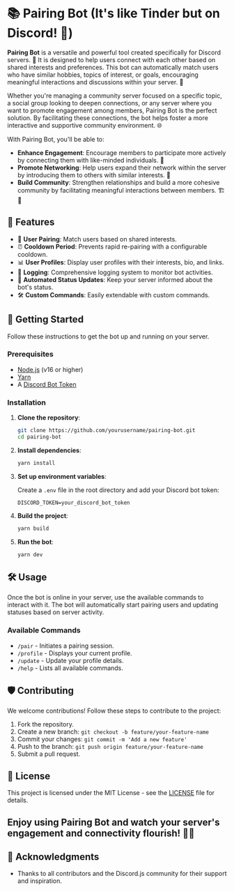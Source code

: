 # 📚 Pairing Bot (**It's like Tinder but on Discord**! 💌)

**Pairing Bot** is a versatile and powerful tool created specifically for Discord servers. 🌟 It is designed to help users connect with each other based on shared interests and preferences. This bot can automatically match users who have similar hobbies, topics of interest, or goals, encouraging meaningful interactions and discussions within your server. 🤝

Whether you're managing a community server focused on a specific topic, a social group looking to deepen connections, or any server where you want to promote engagement among members, Pairing Bot is the perfect solution. By facilitating these connections, the bot helps foster a more interactive and supportive community environment. 🌐

With Pairing Bot, you'll be able to:

- **Enhance Engagement**: Encourage members to participate more actively by connecting them with like-minded individuals. 🔗
- **Promote Networking**: Help users expand their network within the server by introducing them to others with similar interests. 🤗
- **Build Community**: Strengthen relationships and build a more cohesive community by facilitating meaningful interactions between members. 🏗️💬

## 🌟 Features

- 🔗 **User Pairing**: Match users based on shared interests.
- ⏰ **Cooldown Period**: Prevents rapid re-pairing with a configurable cooldown.
- 📊 **User Profiles**: Display user profiles with their interests, bio, and links.
- 📝 **Logging**: Comprehensive logging system to monitor bot activities.
- 🔄 **Automated Status Updates**: Keep your server informed about the bot's status.
- 🛠️ **Custom Commands**: Easily extendable with custom commands.

## 🚀 Getting Started

Follow these instructions to get the bot up and running on your server.

### Prerequisites

- [Node.js](https://nodejs.org/) (v16 or higher)
- [Yarn](https://yarnpkg.com/)
- A [Discord Bot Token](https://discord.com/developers/applications)

### Installation

1. **Clone the repository**:
    ```bash
    git clone https://github.com/yourusername/pairing-bot.git
    cd pairing-bot
    ```

2. **Install dependencies**:
    ```bash
    yarn install
    ```

3. **Set up environment variables**:

   Create a `.env` file in the root directory and add your Discord bot token:
   ```env
   DISCORD_TOKEN=your_discord_bot_token
   ```

4. **Build the project**:
    ```bash
    yarn build
    ```

5. **Run the bot**:
    ```bash
    yarn dev
    ```

## 🛠️ Usage

Once the bot is online in your server, use the available commands to interact with it. The bot will automatically start pairing users and updating statuses based on server activity.

### Available Commands

- `/pair` - Initiates a pairing session.
- `/profile` - Displays your current profile.
- `/update` - Update your profile details.
- `/help` - Lists all available commands.

## 🛡️ Contributing

We welcome contributions! Follow these steps to contribute to the project:

1. Fork the repository.
2. Create a new branch: `git checkout -b feature/your-feature-name`
3. Commit your changes: `git commit -m 'Add a new feature'`
4. Push to the branch: `git push origin feature/your-feature-name`
5. Submit a pull request.

## 📜 License

This project is licensed under the MIT License - see the [LICENSE](LICENSE) file for details.

## Enjoy using Pairing Bot and watch your server's engagement and connectivity flourish! 🎉🚀

## 🙏 Acknowledgments

- Thanks to all contributors and the Discord.js community for their support and inspiration.
